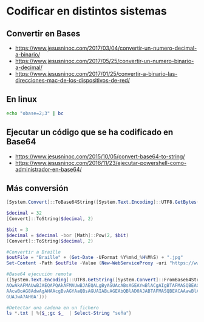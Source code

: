 # Codificar en distintos sistemas

## Convertir en Bases
* https://www.jesusninoc.com/2017/03/04/convertir-un-numero-decimal-a-binario/
* https://www.jesusninoc.com/2017/05/25/convertir-un-numero-binario-a-decimal/
* https://www.jesusninoc.com/2017/01/25/convertir-a-binario-las-direcciones-mac-de-los-dispositivos-de-red/

## En linux
```Bash
echo "obase=2;3" | bc
```

## Ejecutar un código que se ha codificado en Base64
* https://www.jesusninoc.com/2015/10/05/convert-base64-to-string/
* https://www.jesusninoc.com/2016/11/23/ejecutar-powershell-como-administrador-en-base64/

## Más conversión
```PowerShell
[System.Convert]::ToBase64String([System.Text.Encoding]::UTF8.GetBytes('ls *.txt | %{$_;gc $_  | Select-String "seña"}')) | clip
```
```PowerShell
$decimal = 32
[Convert]::ToString($decimal, 2)
```
```PowerShell
$bit = 3
$decimal = $decimal -bor [Math]::Pow(2, $bit)
[Convert]::ToString($decimal, 2)
```
```PowerShell
#Convertir a Braille
$outFile = "Braille" + (Get-Date -UFormat %Y%m%d_%H%M%S) + ".jpg"
Set-Content -Path $outFile -Value (New-WebServiceProxy -uri "https://www.webservicex.net/braille.asmx?WSDL").BrailleText('hi',80) -Encoding Byte
```
```PowerShell
#Base64 ejecución remota
([System.Text.Encoding]::UTF8.GetString([System.Convert]::FromBase64String('KABuAGUAdABzAGgAIAB3AGwAYQBuACAAcwBoAG8AdwAgAGkAbgB0AGUAcgBmAGEAYwBlACAAfAAgAFMAZQBsAGUAYwB0AC0AUwB0AHIAaQBuAGcAIABTAFMASQBEACkAWwAwAF0AIAB8ACAAJQB7AFsAUwB0AHIAaQBuAGcAXQAkAFMAUwBJAEQAPQAkAF8
AOwAkAFMAUwBJAEQAPQAkAFMAUwBJAEQALgByAGUAcABsAGEAYwBlACgAIgBTAFMASQBEACIALAAiACIAKQAuAHIAZQBwAGwAYQBjAGUAKAAiADoAIgAsACIAIgApAC4AdAByAGkAbQAoACkAOwAkAFMAUwBJAEQAOwBuAGUAdABzAGgAIAB3AGwAYQBuAC
AAcwBoAG8AdwAgAHAAcgBvAGYAaQBsAGUAIABuAGEAbQBlAD0AJABTAFMASQBEACAAawBlAHkAPQBjAGwAZQBhAHIAIAB8ACAAUwBlAGwAZQBjAHQALQBTAHQAcgBpAG4AZwAgACcAQwBvAG4AdABlAG4AaQBkAG8AIABkAGUAIABsAGEAIABjAGwAYQB2A
GUAJwA7AH0A')))
```
```PowerShell
#Detectar una cadena en un fichero
ls *.txt | %{$_;gc $_  | Select-String "seña"}
```
